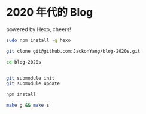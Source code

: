 # 2020 年代的 Blog

powered by Hexo, cheers!


```bash
sudo npm install -g hexo

git clone git@github.com:JackonYang/blog-2020s.git

cd blog-2020s


git submodule init
git submodule update

npm install

make g && make s
```
